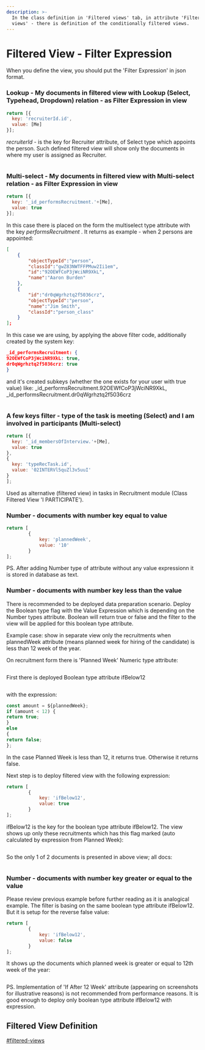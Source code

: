 ```yaml
---
description: >-
  In the class definition in 'Filtered views' tab, in attribute 'Filters for
  views' - there is definition of the conditionally filtered views.
---
```


# Filtered View - Filter Expression

When you define the view, you should put the 'Filter Expression' in json format.

### Lookup - My documents in filtered view with Lookup (Select, Typehead, Dropdown) relation - as Filter Expression in view

```javascript
return [{
  key: 'recruiterId.id',
  value: [Me]
}];
```

_recruiterId_ - is the key for Recruiter attribute, of Select type which appoints the person. Such defined filtered view will show only the documents in where my user is assigned as Recruiter.

<figure><img src="../../.gitbook/assets/image (174).png" alt=""><figcaption></figcaption></figure>

### Multi-select  - My documents in filtered view with Multi-select relation - as Filter Expression in view

```javascript
return [{
  key: '_id_performsRecruitment.'+[Me],
  value: true
}];
```

In this case there is placed on the form the multiselect type attribute with the key _performsRecruitment_ . It returns as example - when 2 persons are appointed:

```json
[
	{
		"objectTypeId":"person",
		"classId":"gwZ83NWTFFPMuw2Ii1em",
		"id":"92OEWfCoP3jWciNR9XkL",
		"name":"Aaron Burden"
	},
	{
		"id":"dr0qWgrhztq2f5036crz",
		"objectTypeId":"person",
		"name":"Jim Smith",
		"classId":"person_class"
	}
];
```

In this case we are using, by applying the above filter code, additionally created by the system key:

```json
_id_performsRecruitment: {
92OEWfCoP3jWciNR9XkL: true,
dr0qWgrhztq2f5036crz: true
}
```

and it's created subkeys (whether the one exists for your user with true value) like: \_id\_performsRecruitment.92OEWfCoP3jWciNR9XkL, \_id\_performsRecruitment.dr0qWgrhztq2f5036crz

<figure><img src="../../.gitbook/assets/image (209).png" alt=""><figcaption></figcaption></figure>

### A few keys filter - type of the task is meeting (Select) and I am involved in participants (Multi-select)

```javascript
return [{
  key: '_id_membersOfInterview.'+[Me],
  value: true
},
{
  key: 'typeRecTask.id',
  value: '02INTERVl5quZl3v5uuI'
}
];
```

Used as alternative (filtered view) in tasks in Recruitment module (Class Filtered View 'I PARTICIPATE').

### Number - documents with number key equal to value

```javascript
return [
        {
            key: 'plannedWeek',
            value: '10'
        }
];
```

PS. After adding Number type of attribute without any value expressionn it is stored in database as text.

### Number - documents with number key less than the value

There is recommended to be deployed data preparation scenario. Deploy the Boolean type flag with the Value Expression  which is depending on the Number types attribute.  Boolean will return true or false and the filter to the view will be applied for this boolean type attribute.

Example case: show in separate view only the recruitments when plannedWeek attribute (means planned week for hiring of the candidate) is less than 12 week of the year.&#x20;

On recruitment form there is 'Planned Week' Numeric type attribute:

<figure><img src="../../.gitbook/assets/image (104).png" alt=""><figcaption></figcaption></figure>

First there is deployed Boolean type attribute ifBelow12&#x20;

<figure><img src="../../.gitbook/assets/image (193).png" alt=""><figcaption></figcaption></figure>

with the expression:

```javascript
const amount = ${plannedWeek}; 
if (amount < 12) { 
return true; 
} 
else 
{ 
return false; 
};
```

In the case  Planned Week is less than 12, it returns true. Otherwise it returns false.

Next step is to deploy filtered view with the following expression:

```javascript
return [
        {
            key: 'ifBelow12',
            value: true
        }
];
```

ifBelow12 is the key for the boolean type attribute ifBelow12. The view shows up only these recruitments which has this flag marked (auto calculated by expression from Planned Week):

<figure><img src="../../.gitbook/assets/image (207).png" alt=""><figcaption></figcaption></figure>

So the only 1 of 2 documents is presented in above view; all docs:

<figure><img src="../../.gitbook/assets/image (125).png" alt=""><figcaption></figcaption></figure>

### Number - documents with number key greater or equal to the value

Please review previous example before further reading as it is analogical example. The filter is basing on the same  boolean type attribute ifBelow12. But it is setup for the reverse false value:

```javascript
return [
        {
            key: 'ifBelow12',
            value: false
        }
];
```

It shows up the documents which planned week is greater or equal to 12th week of the year:

<figure><img src="../../.gitbook/assets/image (105).png" alt=""><figcaption></figcaption></figure>

PS. Implementation of 'If After 12 Week' attribute (appearing on screenshots for illustrative reasons) is not recommended from performance reasons. It is good enough to deploy only  boolean type attribute ifBelow12 with expression.&#x20;

## Filtered View Definition

[#filtered-views](../object-types.md#filtered-views "mention")

